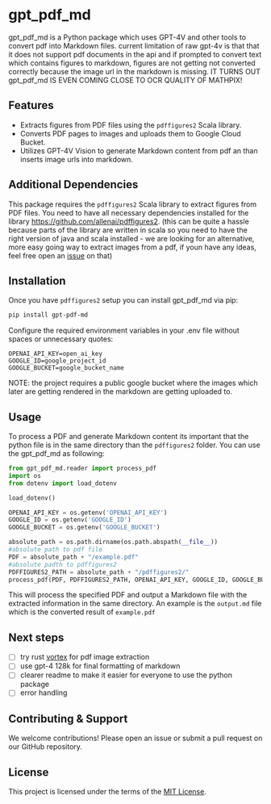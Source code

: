 # gpt_pdf_md

gpt_pdf_md is a Python package which uses GPT-4V and other tools to convert pdf into Markdown files. current limitation of raw gpt-4v is that that it does not support pdf documents in the api and if prompted to convert text which contains figures to markdown, figures are not getting not converted correctly because the image url in the markdown is missing. IT TURNS OUT gpt_pdf_md IS EVEN COMING CLOSE TO OCR QUALITY OF MATHPIX!

## Features

- Extracts figures from PDF files using the `pdffigures2` Scala library.
- Converts PDF pages to images and uploads them to Google Cloud Bucket.
- Utilizes GPT-4V Vision to generate Markdown content from pdf an than inserts image urls into markdown.

## Additional Dependencies

This package requires the `pdffigures2` Scala library to extract figures from PDF files. You need to have all necessary dependencies installed for the library https://github.com/allenai/pdffigures2. (this can be quite a hassle because parts of the library are written in scala so you need to have the right version of java and scala installed - we are looking for an alternative, more easy going way to extract images from a pdf, if youn have any ideas, feel free open an [issue](https://github.com/yachty66/gpt_vision_plus/issues) on that)

## Installation

Once you have `pdffigures2` setup you can install gpt_pdf_md via pip:

```bash
pip install gpt-pdf-md
```

Configure the required environment variables in your .env file without spaces or unnecessary quotes:

```env
OPENAI_API_KEY=open_ai_key
GOOGLE_ID=google_project_id
GOOGLE_BUCKET=google_bucket_name
```

NOTE: the project requires a public google bucket where the images which later are getting rendered in the markdown are getting uploaded to.

## Usage

To process a PDF and generate Markdown content its important that the python file is in the same directory than the `pdffigures2` folder. You can use the gpt_pdf_md as following:

```python
from gpt_pdf_md.reader import process_pdf
import os
from dotenv import load_dotenv

load_dotenv()

OPENAI_API_KEY = os.getenv('OPENAI_API_KEY')
GOOGLE_ID = os.getenv('GOOGLE_ID')
GOOGLE_BUCKET = os.getenv('GOOGLE_BUCKET')

absolute_path = os.path.dirname(os.path.abspath(__file__))
#absolute path to pdf file
PDF = absolute_path + "/example.pdf"
#absolute padth to pdffigures2
PDFFIGURES2_PATH = absolute_path + "/pdffigures2/"
process_pdf(PDF, PDFFIGURES2_PATH, OPENAI_API_KEY, GOOGLE_ID, GOOGLE_BUCKET)
```

This will process the specified PDF and output a Markdown file with the extracted information in the same directory. An example is the `output.md` file which is the converted result of `example.pdf`

## Next steps

- [ ] try rust [vortex](https://github.com/omkar-mohanty/vortex) for pdf image extraction
- [ ] use gpt-4 128k for final formatting of markdown
- [ ] clearer readme to make it easier for everyone to use the python package
- [ ] error handling  

## Contributing & Support

We welcome contributions! Please open an issue or submit a pull request on our GitHub repository.

## License

This project is licensed under the terms of the [MIT License](gpt_pdf_md/LICENSE).


